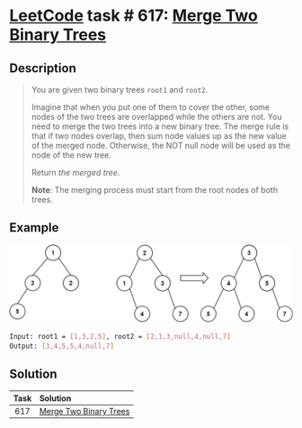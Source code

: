 # [LeetCode][leetcode] task # 617: [Merge Two Binary Trees][task]

Description
-----------

> You are given two binary trees `root1` and `root2`.
> 
> Imagine that when you put one of them to cover the other,
> some nodes of the two trees are overlapped while the others are not.
> You need to merge the two trees into a new binary tree.
> The merge rule is that if two nodes overlap,
> then sum node values up as the new value of the merged node.
> Otherwise, the NOT null node will be used as the node of the new tree.
> 
> Return _the merged tree_.
> 
> **Note**: The merging process must start from the root nodes of both trees.

 Example
-------

![tree.png](image/tree.png)

```sh
Input: root1 = [1,3,2,5], root2 = [2,1,3,null,4,null,7]
Output: [3,4,5,5,4,null,7]
```

Solution
--------

| Task | Solution                           |
|:----:|:-----------------------------------|
| 617  | [Merge Two Binary Trees][solution] |


[leetcode]: <http://leetcode.com/>
[task]: <https://leetcode.com/problems/construct-string-from-binary-tree/>
[solution]: <https://github.com/wellaxis/witalis-jkit/blob/main/module/tasks/src/main/java/com/witalis/jkit/tasks/core/task/leetcode/h7/p617/option/Practice.java>
